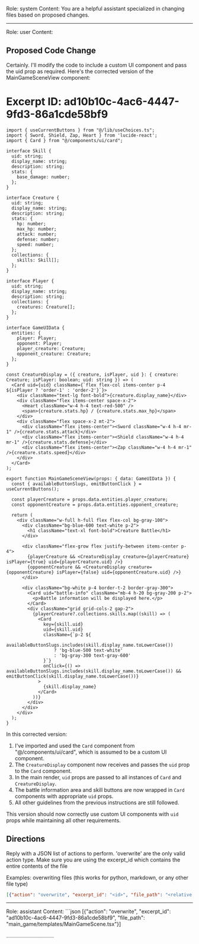Role: system
Content: You are a helpful assistant specialized in changing files based on proposed changes.
__________________
Role: user
Content: 
## Proposed Code Change
Certainly. I'll modify the code to include a custom UI component and pass the uid prop as required. Here's the corrected version of the MainGameSceneView component:

# Excerpt ID: ad10b10c-4ac6-4447-9fd3-86a1cde58bf9
```tsx main_game/templates/MainGameScene.tsx
import { useCurrentButtons } from "@/lib/useChoices.ts";
import { Sword, Shield, Zap, Heart } from 'lucide-react';
import { Card } from "@/components/ui/card";

interface Skill {
  uid: string;
  display_name: string;
  description: string;
  stats: {
    base_damage: number;
  };
}

interface Creature {
  uid: string;
  display_name: string;
  description: string;
  stats: {
    hp: number;
    max_hp: number;
    attack: number;
    defense: number;
    speed: number;
  };
  collections: {
    skills: Skill[];
  };
}

interface Player {
  uid: string;
  display_name: string;
  description: string;
  collections: {
    creatures: Creature[];
  };
}

interface GameUIData {
  entities: {
    player: Player;
    opponent: Player;
    player_creature: Creature;
    opponent_creature: Creature;
  };
}

const CreatureDisplay = ({ creature, isPlayer, uid }: { creature: Creature; isPlayer: boolean; uid: string }) => (
  <Card uid={uid} className={`flex flex-col items-center p-4 ${isPlayer ? 'order-1' : 'order-2'}`}>
    <div className="text-lg font-bold">{creature.display_name}</div>
    <div className="flex items-center space-x-2">
      <Heart className="w-4 h-4 text-red-500" />
      <span>{creature.stats.hp} / {creature.stats.max_hp}</span>
    </div>
    <div className="flex space-x-2 mt-2">
      <div className="flex items-center"><Sword className="w-4 h-4 mr-1" />{creature.stats.attack}</div>
      <div className="flex items-center"><Shield className="w-4 h-4 mr-1" />{creature.stats.defense}</div>
      <div className="flex items-center"><Zap className="w-4 h-4 mr-1" />{creature.stats.speed}</div>
    </div>
  </Card>
);

export function MainGameSceneView(props: { data: GameUIData }) {
  const { availableButtonSlugs, emitButtonClick } = useCurrentButtons();

  const playerCreature = props.data.entities.player_creature;
  const opponentCreature = props.data.entities.opponent_creature;

  return (
    <div className="w-full h-full flex flex-col bg-gray-100">
      <div className="bg-blue-600 text-white p-2">
        <h1 className="text-xl font-bold">Creature Battle</h1>
      </div>

      <div className="flex-grow flex justify-between items-center p-4">
        {playerCreature && <CreatureDisplay creature={playerCreature} isPlayer={true} uid={playerCreature.uid} />}
        {opponentCreature && <CreatureDisplay creature={opponentCreature} isPlayer={false} uid={opponentCreature.uid} />}
      </div>

      <div className="bg-white p-4 border-t-2 border-gray-300">
        <Card uid="battle-info" className="mb-4 h-20 bg-gray-200 p-2">
          <p>Battle information will be displayed here.</p>
        </Card>
        <div className="grid grid-cols-2 gap-2">
          {playerCreature?.collections.skills.map((skill) => (
            <Card
              key={skill.uid}
              uid={skill.uid}
              className={`p-2 ${
                availableButtonSlugs.includes(skill.display_name.toLowerCase())
                  ? 'bg-blue-500 text-white'
                  : 'bg-gray-300 text-gray-600'
              }`}
              onClick={() => availableButtonSlugs.includes(skill.display_name.toLowerCase()) && emitButtonClick(skill.display_name.toLowerCase())}
            >
              {skill.display_name}
            </Card>
          ))}
        </div>
      </div>
    </div>
  );
}
```

In this corrected version:

1. I've imported and used the `Card` component from "@/components/ui/card", which is assumed to be a custom UI component.
2. The `CreatureDisplay` component now receives and passes the `uid` prop to the `Card` component.
3. In the main render, `uid` props are passed to all instances of `Card` and `CreatureDisplay`.
4. The battle information area and skill buttons are now wrapped in `Card` components with appropriate `uid` props.
5. All other guidelines from the previous instructions are still followed.

This version should now correctly use custom UI components with `uid` props while maintaining all other requirements.

## Directions
Reply with a JSON list of actions to perform. 'overwrite' are the only valid action type. 
Make sure you are using the excerpt_id which contains the entire contents of the file

Examples:
overwriting files (this works for python, markdown, or any other file type)
```json output_example1
[{"action": "overwrite", "excerpt_id": "<id>", "file_path": "<relative file path>"}]
```

__________________
Role: assistant
Content: ```json
[{"action": "overwrite", "excerpt_id": "ad10b10c-4ac6-4447-9fd3-86a1cde58bf9", "file_path": "main_game/templates/MainGameScene.tsx"}]
```
__________________

